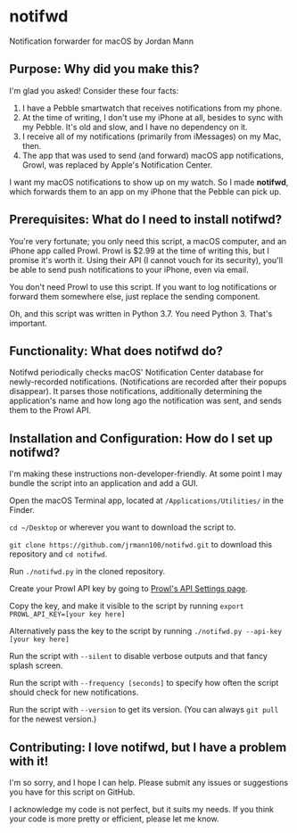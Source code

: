 # notifwd
Notification forwarder for macOS by Jordan Mann
## Purpose: Why did you make this?
I'm glad you asked! Consider these four facts:

 1. I have a Pebble smartwatch that receives notifications from my phone.
 2. At the time of writing, I don't use my iPhone at all, besides to sync with my Pebble. It's old and slow, and I have no dependency on it.
 3. I receive all of my notifications (primarily from iMessages) on my Mac, then.
 4. The app that was used to send (and forward) macOS app notifications, Growl, was replaced by Apple's Notification Center.
 
 I want my macOS notifications to show up on my watch. So I made **notifwd**, which forwards them to an app on my iPhone that the Pebble can pick up.
  
## Prerequisites: What do I need to install notifwd?
You're very fortunate; you only need this script, a macOS computer, and an iPhone app called Prowl.
Prowl is $2.99 at the time of writing this, but I promise it's worth it. Using their API (I cannot vouch for its security), you'll be able to send push notifications to your iPhone, even via email.

You don't need Prowl to use this script. If you want to log notifications or forward them somewhere else, just replace the sending component.

Oh, and this script was written in Python 3.7. You need Python 3. That's important.

## Functionality: What does notifwd do?
Notifwd periodically checks macOS' Notification Center database for newly-recorded notifications. (Notifications are recorded after their popups disappear). It parses those notifications, additionally determining the application's name and how long ago the notification was sent, and sends them to the Prowl API. 

## Installation and Configuration: How do I set up notifwd?
I'm making these instructions non-developer-friendly. At some point I may bundle the script into an application and add a GUI.

Open the macOS Terminal app, located at `/Applications/Utilities/` in the Finder.

`cd ~/Desktop` or wherever you want to download the script to.

`git clone https://github.com/jrmann100/notifwd.git` to download this repository and `cd notifwd`.

Run `./notifwd.py` in the cloned repository.

Create your Prowl API key by going to [Prowl's API Settings page](https://www.prowlapp.com/api_settings.php).

Copy the key, and make it visible to the script by running `export PROWL_API_KEY=[your key here]`

Alternatively pass the key to the script by running `./notifwd.py --api-key [your key here]`

Run the script with `--silent` to disable verbose outputs and that fancy splash screen.

Run the script with `--frequency [seconds]` to specify how often the script should check for new notifications.

Run the script with `--version` to get its version. (You can always `git pull` for the newest version.)
## Contributing: I love notifwd, but I have a problem with it!
I'm so sorry, and I hope I can help. Please submit any issues or suggestions you have for this script on GitHub.

I acknowledge my code is not perfect, but it suits my needs. If you think your code is more pretty or efficient, please let me know.

